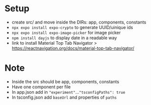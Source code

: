 # Setup
- create src/ and move inside the DIRs: app, components, constants
- `npx expo install expo-crypto` to generate UUID/uinique ids
- `npx expo install expo-image-picker` for image picker
- `npm install dayjs` to display date in a readable way
- link to install Material Top Tab Navigator > https://reactnavigation.org/docs/material-top-tab-navigator/

# Note
- Inside the src should be app, components, constants
- Have one component per file
- In app.json add in `"experiment"`...`"tsconfigPaths": true`
- In tsconfig.json add `baseUrl` and properties of `paths`
